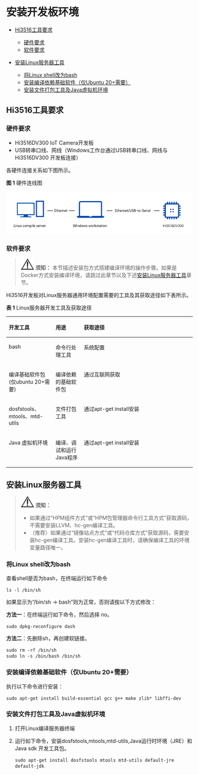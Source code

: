 # 安装开发板环境<a name="ZH-CN_TOPIC_0000001174270689"></a>

-   [Hi3516工具要求](#section179175261196)
    -   [硬件要求](#section5840424125014)
    -   [软件要求](#section965634210501)

-   [安装Linux服务器工具](#section182916865219)
    -   [将Linux shell改为bash](#section1715027152617)
    -   [安装编译依赖基础软件（仅Ubuntu 20+需要）](#section45512412251)
    -   [安装文件打包工具及Java虚拟机环境](#section16199102083717)


## Hi3516工具要求<a name="section179175261196"></a>

### 硬件要求<a name="section5840424125014"></a>

-   Hi3516DV300 IoT Camera开发板
-   USB转串口线、网线（Windows工作台通过USB转串口线、网线与Hi3516DV300 开发板连接）

各硬件连接关系如下图所示。

**图 1**  硬件连线图<a name="fig19527104710591"></a>  


![](figure/矩形备份-292.png)

### 软件要求<a name="section965634210501"></a>

>![](../public_sys-resources/icon-notice.gif) **须知：** 
>本节描述安装包方式搭建编译环境的操作步骤。如果是Docker方式安装编译环境，请跳过此章节以及下述[安装Linux服务器工具](#section182916865219)章节。

Hi3516开发板对Linux服务器通用环境配置需要的工具及其获取途径如下表所示。

**表 1**  Linux服务器开发工具及获取途径

<a name="table6299192712513"></a>
<table><thead align="left"><tr id="row122993276512"><th class="cellrowborder" valign="top" width="25.112511251125113%" id="mcps1.2.4.1.1"><p id="p1829914271858"><a name="p1829914271858"></a><a name="p1829914271858"></a>开发工具</p>
</th>
<th class="cellrowborder" valign="top" width="15.13151315131513%" id="mcps1.2.4.1.2"><p id="p429918274517"><a name="p429918274517"></a><a name="p429918274517"></a>用途</p>
</th>
<th class="cellrowborder" valign="top" width="59.75597559755976%" id="mcps1.2.4.1.3"><p id="p12997271757"><a name="p12997271757"></a><a name="p12997271757"></a>获取途径</p>
</th>
</tr>
</thead>
<tbody><tr id="row167343191518"><td class="cellrowborder" valign="top" width="25.112511251125113%" headers="mcps1.2.4.1.1 "><p id="p467443191517"><a name="p467443191517"></a><a name="p467443191517"></a>bash</p>
</td>
<td class="cellrowborder" valign="top" width="15.13151315131513%" headers="mcps1.2.4.1.2 "><p id="p0674153114151"><a name="p0674153114151"></a><a name="p0674153114151"></a>命令行处理工具</p>
</td>
<td class="cellrowborder" valign="top" width="59.75597559755976%" headers="mcps1.2.4.1.3 "><p id="p116746312151"><a name="p116746312151"></a><a name="p116746312151"></a>系统配置</p>
</td>
</tr>
<tr id="row14885193315201"><td class="cellrowborder" valign="top" width="25.112511251125113%" headers="mcps1.2.4.1.1 "><p id="p137174662119"><a name="p137174662119"></a><a name="p137174662119"></a>编译基础软件包(仅ubuntu 20+需要)</p>
</td>
<td class="cellrowborder" valign="top" width="15.13151315131513%" headers="mcps1.2.4.1.2 "><p id="p258814561424"><a name="p258814561424"></a><a name="p258814561424"></a>编译依赖的基础软件包</p>
</td>
<td class="cellrowborder" valign="top" width="59.75597559755976%" headers="mcps1.2.4.1.3 "><p id="p1749611716181"><a name="p1749611716181"></a><a name="p1749611716181"></a>通过互联网获取</p>
</td>
</tr>
<tr id="row52253812238"><td class="cellrowborder" valign="top" width="25.112511251125113%" headers="mcps1.2.4.1.1 "><p id="p28007392236"><a name="p28007392236"></a><a name="p28007392236"></a>dosfstools、mtools、mtd-utils</p>
</td>
<td class="cellrowborder" valign="top" width="15.13151315131513%" headers="mcps1.2.4.1.2 "><p id="p98008390232"><a name="p98008390232"></a><a name="p98008390232"></a>文件打包工具</p>
</td>
<td class="cellrowborder" valign="top" width="59.75597559755976%" headers="mcps1.2.4.1.3 "><p id="p280018394233"><a name="p280018394233"></a><a name="p280018394233"></a>通过apt-get install安装</p>
</td>
</tr>
<tr id="row29204072315"><td class="cellrowborder" valign="top" width="25.112511251125113%" headers="mcps1.2.4.1.1 "><p id="p5921190162318"><a name="p5921190162318"></a><a name="p5921190162318"></a>Java 虚拟机环境</p>
</td>
<td class="cellrowborder" valign="top" width="15.13151315131513%" headers="mcps1.2.4.1.2 "><p id="p17921110152311"><a name="p17921110152311"></a><a name="p17921110152311"></a>编译、调试和运行Java程序</p>
</td>
<td class="cellrowborder" valign="top" width="59.75597559755976%" headers="mcps1.2.4.1.3 "><p id="p16921805237"><a name="p16921805237"></a><a name="p16921805237"></a>通过apt-get install安装</p>
</td>
</tr>
</tbody>
</table>

## 安装Linux服务器工具<a name="section182916865219"></a>

>![](../public_sys-resources/icon-notice.gif) **须知：** 
>-   如果通过“HPM组件方式”或“HPM包管理器命令行工具方式”获取源码，不需要安装LLVM、hc-gen编译工具。
>-   （推荐）如果通过“镜像站点方式”或“代码仓库方式”获取源码，需要安装hc-gen编译工具。安装hc-gen编译工具时，请确保编译工具的环境变量路径唯一。

### 将Linux shell改为bash<a name="section1715027152617"></a>

查看shell是否为bash，在终端运行如下命令

```
ls -l /bin/sh
```

如果显示为“/bin/sh -\> bash”则为正常，否则请按以下方式修改：

**方法一**：在终端运行如下命令，然后选择 no。

```
sudo dpkg-reconfigure dash
```

**方法二**：先删除sh，再创建软链接。

```
sudo rm -rf /bin/sh
sudo ln -s /bin/bash /bin/sh
```

### 安装编译依赖基础软件（仅Ubuntu 20+需要）<a name="section45512412251"></a>

执行以下命令进行安装：

```
sudo apt-get install build-essential gcc g++ make zlib* libffi-dev
```

### 安装文件打包工具及Java虚拟机环境<a name="section16199102083717"></a>

1.  打开Linux编译服务器终端
2.  运行如下命令，安装dosfstools,mtools,mtd-utils,Java运行时环境（JRE）和Java sdk 开发工具包。

    ```
    sudo apt-get install dosfstools mtools mtd-utils default-jre default-jdk
    ```


